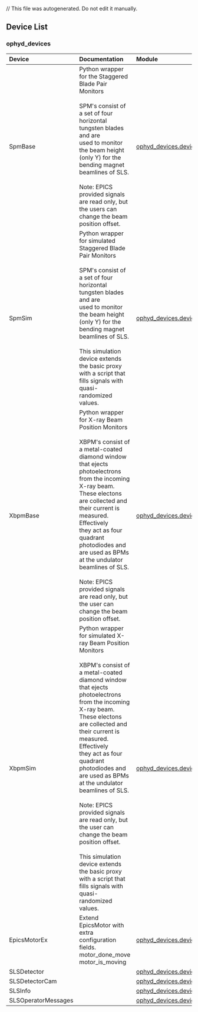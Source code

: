 // This file was autogenerated. Do not edit it manually.
## Device List
### ophyd_devices 
| Device | Documentation | Module |
| :----- | :------------- | :------ |
| SpmBase | Python wrapper for the Staggered Blade Pair Monitors<br><br>    SPM's consist of a set of four horizontal tungsten blades and are<br>    used to monitor the beam height (only Y) for the bending magnet<br>    beamlines of SLS.<br><br>    Note: EPICS provided signals are read only, but the users can<br>    change the beam position offset.<br>     | [ophyd_devices.devices.SpmBase](https://gitlab.psi.ch/bec/ophyd_devices/-/blob/main/ophyd_devices/devices/SpmBase.py) |
| SpmSim | Python wrapper for simulated Staggered Blade Pair Monitors<br><br>    SPM's consist of a set of four horizontal tungsten blades and are<br>    used to monitor the beam height (only Y) for the bending magnet<br>    beamlines of SLS.<br><br>    This simulation device extends the basic proxy with a script that<br>    fills signals with quasi-randomized values.<br>     | [ophyd_devices.devices.SpmBase](https://gitlab.psi.ch/bec/ophyd_devices/-/blob/main/ophyd_devices/devices/SpmBase.py) |
| XbpmBase | Python wrapper for X-ray Beam Position Monitors<br><br>    XBPM's consist of a metal-coated diamond window that ejects<br>    photoelectrons from the incoming X-ray beam. These electons<br>    are collected and their current is measured. Effectively<br>    they act as four quadrant photodiodes and are used as BPMs<br>    at the undulator beamlines of SLS.<br><br>    Note: EPICS provided signals are read only, but the user can<br>    change the beam position offset.<br>     | [ophyd_devices.devices.XbpmBase](https://gitlab.psi.ch/bec/ophyd_devices/-/blob/main/ophyd_devices/devices/XbpmBase.py) |
| XbpmSim | Python wrapper for simulated X-ray Beam Position Monitors<br><br>    XBPM's consist of a metal-coated diamond window that ejects<br>    photoelectrons from the incoming X-ray beam. These electons<br>    are collected and their current is measured. Effectively<br>    they act as four quadrant photodiodes and are used as BPMs<br>    at the undulator beamlines of SLS.<br><br>    Note: EPICS provided signals are read only, but the user can<br>       change the beam position offset.<br><br>    This simulation device extends the basic proxy with a script that<br>    fills signals with quasi-randomized values.<br>     | [ophyd_devices.devices.XbpmBase](https://gitlab.psi.ch/bec/ophyd_devices/-/blob/main/ophyd_devices/devices/XbpmBase.py) |
| EpicsMotorEx | Extend EpicsMotor with extra configuration fields.<br>    motor_done_move<br>    motor_is_moving<br>     | [ophyd_devices.devices.epics_motor_ex](https://gitlab.psi.ch/bec/ophyd_devices/-/blob/main/ophyd_devices/devices/epics_motor_ex.py) |
| SLSDetector |  | [ophyd_devices.devices.sls_detector](https://gitlab.psi.ch/bec/ophyd_devices/-/blob/main/ophyd_devices/devices/sls_detector.py) |
| SLSDetectorCam |  | [ophyd_devices.devices.sls_detector](https://gitlab.psi.ch/bec/ophyd_devices/-/blob/main/ophyd_devices/devices/sls_detector.py) |
| SLSInfo |  | [ophyd_devices.devices.sls_devices](https://gitlab.psi.ch/bec/ophyd_devices/-/blob/main/ophyd_devices/devices/sls_devices.py) |
| SLSOperatorMessages |  | [ophyd_devices.devices.sls_devices](https://gitlab.psi.ch/bec/ophyd_devices/-/blob/main/ophyd_devices/devices/sls_devices.py) |
